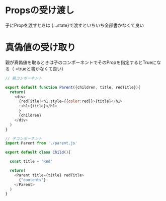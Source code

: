 # Propsの受け渡し

子にPropを渡すときは {...state}で渡すといちいち全部書かなくて良い

# 真偽値の受け取り

親が真偽値を取るときは子のコンポーネントでそのPropを指定するとTrueになる（ =trueと書かなくて良い）

```js
// 親コンポーネント

export default function Parent({children, title, redTitle}){
  return(
    <div>
      {redTitle?<h1 style={{color:red}}>{title}</h1>
      :<h1>{title}</h1>
      }
      {children}
    </div>
  )
}
```
```js
// 子コンポーネント
import Parent from './parent.js'

export default class Child(){

  const title = 'Red'

  return(
    <Parent title={title} redTitle>
      {"contents"}
    </Parent>
  )
}
```
